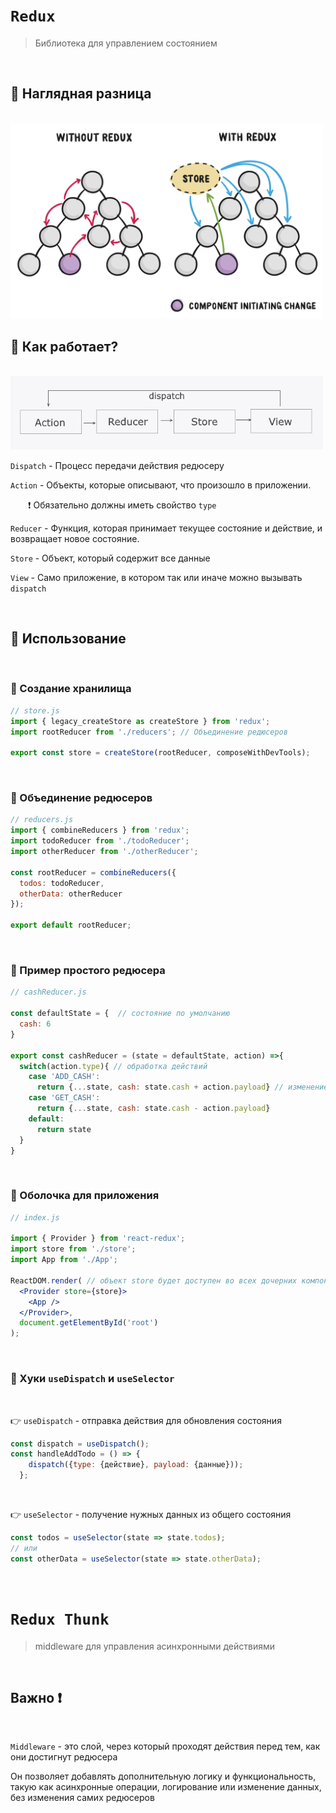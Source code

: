 # `Redux`
> Библиотека для управлением состоянием

<br>

## 🚩 Наглядная разница

<br>

<img src="./img/1.svg" style="width: 500px">

<br>

## 🚩 Как работает?

<br>

<img src="./img/1.png" style="width: 500px">

<br>

`Dispatch` - Процесс передачи действия редюсеру

`Action` - Объекты, которые описывают, что произошло в приложении.  

&emsp;&emsp;❗ Обязательно должны иметь свойство `type`

`Reducer` - Функция, которая принимает текущее состояние и действие, и возвращает новое состояние. 

`Store` - Объект, который содержит все данные

`View` - Само приложение, в котором так или иначе можно вызывать `dispatch`

<br>

## 🚩 Использование

<br>

### 🔵 Создание хранилища

```jsx
// store.js
import { legacy_createStore as createStore } from 'redux';
import rootReducer from './reducers'; // Объединение редюсеров

export const store = createStore(rootReducer, composeWithDevTools);
```


<br>

### 🔵 Объединение редюсеров

```jsx
// reducers.js
import { combineReducers } from 'redux';
import todoReducer from './todoReducer'; 
import otherReducer from './otherReducer';

const rootReducer = combineReducers({
  todos: todoReducer,
  otherData: otherReducer
});

export default rootReducer;

```

<br>

### 🔵 Пример простого редюсера

```jsx
// cashReducer.js

const defaultState = {  // состояние по умолчанию
  cash: 6
}

export const cashReducer = (state = defaultState, action) =>{
  switch(action.type){ // обработка действий
    case 'ADD_CASH':
      return {...state, cash: state.cash + action.payload} // изменение состояния
    case 'GET_CASH':
      return {...state, cash: state.cash - action.payload}
    default:
      return state
  }
}

```

<br>

### 🔵 Оболочка для приложения

```jsx
// index.js

import { Provider } from 'react-redux';
import store from './store';
import App from './App';

ReactDOM.render( // объект store будет доступен во всех дочерних компонентах 
  <Provider store={store}>  
    <App />
  </Provider>,
  document.getElementById('root')
);

```

<br>

### 🔵 Хуки `useDispatch` и `useSelector`

<br>

👉 `useDispatch` - отправка действия для обновления состояния

```jsx
const dispatch = useDispatch();
const handleAddTodo = () => {
    dispatch({type: {действие}, payload: {данные}));
  };

```

<br>

👉 `useSelector` - получение нужных данных из общего состояния

```jsx
const todos = useSelector(state => state.todos);
// или
const otherData = useSelector(state => state.otherData);

```


<br>

# `Redux Thunk`
> middleware для управления асинхронными действиями

<br>


## Важно ❗

<br>

`Middleware` - это слой, через который проходят действия перед тем, как они достигнут редюсера

Он позволяет добавлять дополнительную логику и функциональность, такую как асинхронные операции, логирование или изменение данных, без изменения самих редюсеров



